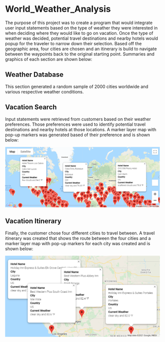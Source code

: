 # World_Weather_Analysis
The purpose of this project was to create a program that would integrate user input statements based on the type of weather they were interested in when deciding where they would like to go on vacation. Once the type of weather was decided, potential travel destinations and nearby hotels would popup for the traveler to narrow down their selection. Based off the geographic area, four cities are chosen and an itinerary is build to navigate between the waypoints back to the original starting point. Summaries and graphics of each section are shown below:

## Weather Database
This section generated a random sample of 2000 cities worldwide and various respective weather conditions.

## Vacation Search
Input statements were retrieved from customers based on their weather preferences. Those preferences were used to identify potential travel destinations and nearby hotels at those locations. A marker layer map with pop-up markers was generated based of their preference and is shown below:

<p align="center">
<img src="https://github.com/smyoung88/World_Weather_Analysis/blob/main/Vacation_Search/WeatherPy_vacation_map.png" title="Vacation Map">
</p>
   

## Vacation Itinerary
Finally, the customer chose four different cities to travel between. A travel itinerary was created that shows the route between the four cities and a marker layer map with pop-up markers for each city was created and is shown below:

<p align="center">
<img src="https://github.com/smyoung88/World_Weather_Analysis/blob/main/Vacation_Itinerary/WeatherPy_travel_map_markers.png" title="Travel Itinerary">
</p>
